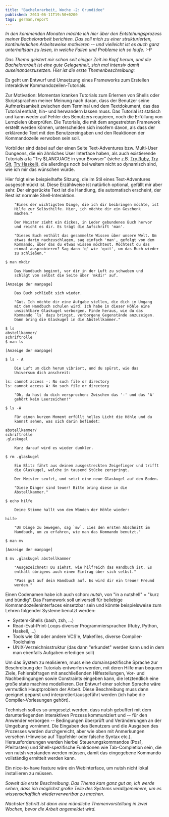 ```yaml
---
title: "Bachelorarbeit, Woche -2: Grundidee"
published: 2013-06-11T19:50+0200
tags: german,report
---
```


*In den kommenden Monaten möchte ich hier über den Entstehungsprozess meiner Bachelorarbeit berichten. Das soll mich zu einer strukturierten, kontinuierlichen Arbeitsweise motivieren -- und vielleicht ist es auch ganz unterhaltsam zu lesen, in welche Fallen und Probleme ich so laufe. :-P*

*Das Thema geistert mir schon seit einiger Zeit im Kopf herum, und die Bachelorarbeit ist eine gute Gelegenheit, sich mal intensiv damit auseinanderzusetzen. Hier ist die erste Themenbeschreibung:*

Es geht um Entwurf und Umsetzung eines Frameworks zum Erstellen interaktiver
Kommandozeilen-Tutorials.

Zur Motivation: Momentan kranken Tutorials zum Erlernen von Shells oder Skriptsprachen meiner Meinung nach daran, dass der Benutzer seine Aufmerksamkeit zwischen dem Terminal und dem Textdokument, das das Tutorial enthält, hin- und herwandern lassen muss. Das Tutorial ist statisch und kann weder auf Fehler des Benutzers reagieren, noch die Erfüllung von Lernzielen überprüfen.
Die Tutorials, die mit dem angestrebten Framework erstellt werden können, unterscheiden sich insofern davon, als dass der erklärende Text mit den Benutzereingaben und den Reaktionen der Kommandozeile verwoben sein soll.

Vorbilder sind dabei auf der einen Seite Text-Adventures bzw. Multi-User Dungeons, die ein ähnliches User Interface haben, als auch existierende Tutorials a la "Try $LANGUAGE in your Browser" (siehe z.B. [Try Ruby](http://tryruby.org), [Try Git](http://try.github.io), [Try Haskell](http://tryhaskell.org)), die allerdings noch bei weitem nicht so dynamisch sind, wie ich mir das wünschen würde.

Hier folgt eine beispielhafte Sitzung, die im Stil eines Text-Adventures ausgeschmückt ist. Diese Erzählweise ist natürlich optional, gefällt mir aber sehr. Der eingerückte Text ist die Handlung, die automatisch erscheint, der Rest ist normale Shell-Interaktion.

        "Eines der wichtigsten Dinge, die ich dir beibringen möchte, ist
        Hilfe zur Selbsthilfe. Hier, ich möchte dir ein Geschenk
        machen."

        Der Meister zieht ein dickes, in Leder gebundenes Buch hervor
        und reicht es dir. Es trägt die Aufschrift 'man'.

        "Dieses Buch enthält das gesammelte Wissen über unsere Welt. Um
        etwas darin nachzuschlagen, sag einfach 'man', gefolgt von dem
        Kommando, über das du etwas wissen möchtest. Möchtest du das
        einmal ausprobieren? Sag dann 'q' wie 'quit', um das Buch wieder
        zu schließen."

    $ man mkdir

        Das Handbuch beginnt, vor dir in der Luft zu schweben und
        schlägt von selbst die Seite über 'mkdir' auf.

    [Anzeige der manpage]

        Das Buch schließt sich wieder.

        "Gut. Ich möchte dir eine Aufgabe stellen, die dich im Umgang
        mit dem Handbuch schulen wird. Ich habe in dieser Höhle eine
        unsichtbare Glaskugel verborgen. Finde heraus, wie du das
        Kommando `ls` dazu bringst, verborgene Gegenstände anzuzeigen.
        Dann bring die Glaskugel in die Abstellkammer."

    $ ls
    abstellkammer/
    schriftrolle
    $ man ls

    [Anzeige der manpage]

    $ ls - A

        Die Luft um dich herum vibriert, und du spürst, wie das
        Universum dich anschreit:

    ls: cannot access -: No such file or directory
    ls: cannot access A: No such file or directory

        "Oh, da hast du dich versprochen: Zwischen das '-' und das 'A'
        gehört kein Leerzeichen!"

    $ ls -A

        Für einen kurzen Moment erfüllt helles Licht die Höhle und du
        kannst sehen, was sich darin befindet:

    abstellkammer/
    schriftrolle
    .glaskugel

        Kurz darauf wird es wieder dunkler.

    $ rm .glaskugel

        Ein Blitz fährt aus deinem ausgestreckten Zeigefinger und trifft
        die Glaskugel, welche in tausend Stücke zerspringt.

        Der Meister seufzt, und setzt eine neue Glaskugel auf den Boden.

        "Diese Dinger sind teuer! Bitte bring diese in die
        Abstellkammer."

    $ echo hilfe

        Deine Stimme hallt von den Wänden der Höhle wieder:

    hilfe

        "Um Dinge zu bewegen, sag `mv`. Lies den ersten Abschnitt im
        Handbuch, um zu erfahren, wie man das Kommando benutzt."

    $ man mv

    [Anzeige der manpage]

    $ mv .glaskugel abstellkammer

        "Ausgezeichnet! Du siehst, wie hilfreich das Handbuch ist. Es
        enthält übrigens auch einen Eintrag über sich selbst."

        "Pass gut auf dein Handbuch auf. Es wird dir ein treuer Freund
        werden."

Einen Codenamen habe ich auch schon: *nutsh*, von "in a nutshell" = "kurz und bündig".
Das Framework soll universell für beliebige Kommandozeileninterfaces einsetzbar sein und könnte beispielsweise zum Lehren folgender Systeme benutzt werden:

- System-Shells (bash, zsh, ...)
- Read-Eval-Print-Loops diverser Programmiersprachen (Ruby, Python, Haskell, ...)
- Tools wie Git oder andere VCS'e, Makefiles, diverse Compiler-Toolchains
- UNIX-Verzeichnisstruktur (das dann "erkundet" werden kann und in dem man ebenfalls Aufgaben erledigen soll)

Um das System zu realisieren, muss eine domainspezifische Sprache zur Beschreibung der Tutorials entworfen werden, mit deren Hilfe man bequem Ziele, Fehlerabfragen mit anschließenden Hilfestellungen, Vor- und Nachbedingungen sowie Constraints eingeben kann, die letztendlich eine große state machine modellieren. Der Entwurf einer solchen Sprache wäre vermutlich Hauptproblem der Arbeit. Diese Beschreibung muss dann geeignet geparst und interpretiert/ausgeführt werden (ich habe die Compiler-Vorlesungen gehört).

Technisch soll es so umgesetzt werden, dass nutsh gebuffert mit dem darunterliegenden interaktiven Prozess kommuniziert und -- für den Anwender verborgen -- Bedingungen überprüft und Veränderungen an der Umgebung vornimmt. Die Eingaben des Benutzers und die Ausgaben des Prozesses werden durchgereicht, aber wie oben mit Anmerkungen versehen (Hinweise auf Tippfehler oder falsche Syntax etc.).
Herausforderungen werden hierbei Steuerungskommandos (Pos1, Pfeiltasten) und Shell-spezifische Funktionen wie Tab-Completion sein, die von nutsh verstanden werden müssen, damit das eingegebene Kommando vollständig ermittelt werden kann.

Ein nice-to-have feature wäre ein Webinterface, um nutsh nicht lokal installieren zu müssen.

*Soweit die erste Beschreibung. Das Thema kam ganz gut an, ich werde sehen, dass ich möglichst große Teile des Systems verallgemeinere, um es wissenschaftlich wiederverwertbar zu machen.*

*Nächster Schritt ist dann eine mündliche Themenvorstellung in zwei Wochen, bevor die Arbeit angemeldet wird.*
